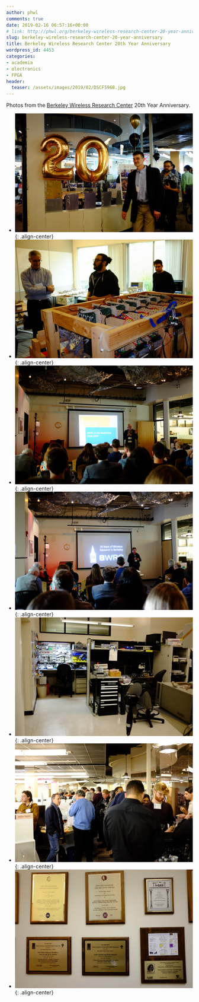 ```yaml
---
author: phwl
comments: true
date: 2019-02-16 06:57:16+00:00
# link: http://phwl.org/berkeley-wireless-research-center-20-year-anniversary/
slug: berkeley-wireless-research-center-20-year-anniversary
title: Berkeley Wireless Research Center 20th Year Anniversary
wordpress_id: 4453
categories:
- academia
- electronics
- FPGA
header:
  teaser: /assets/images/2019/02/DSCF5968.jpg
---
```


Photos from the [Berkeley Wireless Research Center](https://bwrc.eecs.berkeley.edu/) 20th Year Anniversary.

  * ![](/assets/images/2019/02/DSCF5968.jpg){: .align-center}
  * ![](/assets/images/2019/02/DSCF5967.jpg){: .align-center}
  * ![](/assets/images/2019/02/DSCF5977.jpg){: .align-center}
  * ![](/assets/images/2019/02/DSCF5984.jpg){: .align-center}
  * ![](/assets/images/2019/02/DSCF5991.jpg){: .align-center}
  * ![](/assets/images/2019/02/DSCF5994.jpg){: .align-center}
  * ![](/assets/images/2019/02/DSCF5996.jpg){: .align-center}


